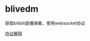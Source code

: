 # blivedm

获取bilibili直播弹幕，使用websocket协议

[协议解释](https://blog.csdn.net/xfgryujk/article/details/80306776)

